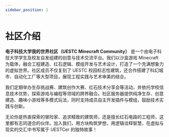 ```yaml
---
sidebar_position: 1
---
```


# 社区介绍

**电子科技大学我的世界社区（UESTC Minecraft Community）** 是一个由电子科技大学学生及校友自发组建的创意与技术交流平台。我们以沙盒游戏 Minecraft 为载体，融合工程建造、红石逻辑、模组开发与艺术设计，打造了一个充满想象力的虚拟世界。社区成员不仅复刻了 UESTC 校园标志性建筑，还合作搭建了科幻城市、自动化工厂等大型项目，展现工程实践与艺术审美的结合。

我们定期举办生存挑战赛、建筑创作大赛、红石技术分享会等活动，并依托学校信息技术优势，探索游戏与编程等领域的跨界融合。社区服务器提供纯净生存、创意建造、趣味小游戏等多模式玩法，同时支持成员自主开发插件与模组，鼓励技术实践与创新。

无论你是热衷探索的冒险家、追求精致的建筑师，还是擅长红石电路的工程师，这里都有志同道合的伙伴。加入我们，用方块构筑梦想，用逻辑诠释智慧，在虚拟与现实的交汇中书写属于 UESTCer 的独特故事！
